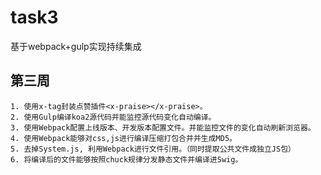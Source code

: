 # task3
基于webpack+gulp实现持续集成


## 第三周
```
1. 使用x-tag封装点赞插件<x-praise></x-praise>。
2. 使用Gulp编译koa2源代码并能监控源代码变化自动编译。
3. 使用Webpack配置上线版本、开发版本配置文件。并能监控文件的变化自动刷新浏览器。
4. 使用Webpack能够对css,js进行编译压缩打包合并并生成MD5。
5. 去掉System.js, 利用Webpack进行文件引用。（同时提取公共文件成独立JS包）
6. 将编译后的文件能够按照chuck规律分发静态文件并编译进Swig。
```